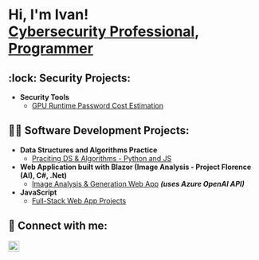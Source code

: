 <h1>Hi, I'm Ivan! <br/><a href="https://www.linkedin.com/in/ivan-tko/">Cybersecurity Professional</a>, <a href="https://github.com/ivantko">Programmer</a></h1>

<h2>:lock: Security Projects:</h2>

- <b>Security Tools </b>
  - [GPU Runtime Password Cost Estimation]([https://github.com/ivantko/GPURuntimeCost](https://github.com/ivantko/GPU-Runtime-Password-Cost-Calc))

<h2>👨‍💻 Software Development Projects:</h2>

- <b>Data Structures and Algorithms Practice </b>
  - [Praciting DS & Algorithms - Python and JS](https://github.com/ivantko/Algos)
- <b>Web Application built with Blazor (Image Analysis - Project Florence (AI), C#, .Net)</b>
  - [Image Analysis & Generation Web App](https://github.com/ivantko) <b><i>(uses Azure OpenAI API)</b></i>
- <b>JavaScript</b>
  - [Full-Stack Web App Projects](https://github.com/ivantko)

<h2> 🤳 Connect with me:</h2>

[<img align="left" alt="IvanTovpeko | LinkedIn" width="22px" src="https://cdn.jsdelivr.net/npm/simple-icons@v3/icons/linkedin.svg" />][linkedin]

[linkedin]: https://www.linkedin.com/in/ivan-tko/
